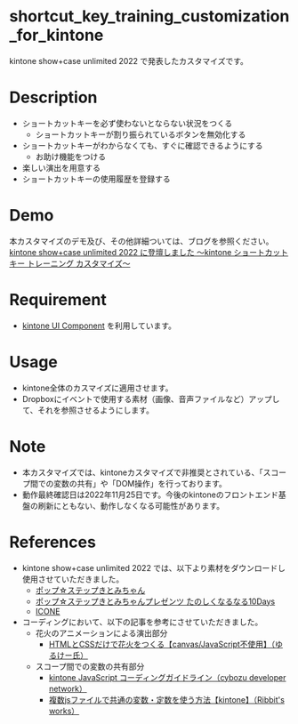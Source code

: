 # shortcut_key_training_customization_for_kintone
kintone show+case unlimited 2022 で発表したカスタマイズです。  

# Description
- ショートカットキーを必ず使わないとならない状況をつくる
  - ショートカットキーが割り振られているボタンを無効化する
- ショートカットキーがわからなくても、すぐに確認できるようにする
  - お助け機能をつける
- 楽しい演出を用意する
- ショートカットキーの使用履歴を登録する

# Demo
本カスタマイズのデモ及び、その他詳細ついては、ブログを参照ください。  
 [kintone show+case unlimited 2022 に登壇しました 〜kintone ショートカットキー トレーニング カスタマイズ〜](https://hazime-style.com/?p=2628)

# Requirement
- [kintone UI Component](https://kintone-ui-component.netlify.app/ja/)  を利用しています。

# Usage
- kintone全体のカスマイズに適用させます。
- Dropboxにイベントで使用する素材（画像、音声ファイルなど）アップして、それを参照させるようにします。

# Note
- 本カスタマイズでは、kintoneカスタマイズで非推奨とされている、「スコープ間での変数の共有」や「DOM操作」を行っております。
- 動作最終確認日は2022年11月25日です。今後のkintoneのフロントエンド基盤の刷新にともない、動作しなくなる可能性があります。

# References
- kintone show+case unlimited 2022 では、以下より素材をダウンロードし使用させていただきました。
  - [ポップ☆ステップきとみちゃん](https://kintone.cybozu.co.jp/jp/kitomi/) 
  - [ポップ☆ステップきとみちゃんプレゼンツ たのしくなるなる10Days](https://kintone.cybozu.co.jp/jp/kitomi/10days/) 
  - [ICONE](https://icone.unique-work.com/) 
- コーディングにおいて、以下の記事を参考にさせていただきました。
  - 花火のアニメーションによる演出部分
    - [HTMLとCSSだけで花火をつくる【canvas/JavaScript不使用】（ゆるけー氏）](https://zenn.dev/yurukei20/articles/30f6fb5bbd91e3)
  - スコープ間での変数の共有部分
    - [kintone JavaScript コーディングガイドライン（cybozu developer network）](https://developer.cybozu.io/hc/ja/articles/201793484-kintone-JavaScript-%E3%82%B3%E3%83%BC%E3%83%87%E3%82%A3%E3%83%B3%E3%82%B0%E3%82%AC%E3%82%A4%E3%83%89%E3%83%A9%E3%82%A4%E3%83%B3)
    - [複数jsファイルで共通の変数・定数を使う方法【kintone】（Ribbit's works）](https://ribbit.konomi.app/blog/kintone-global-variable)